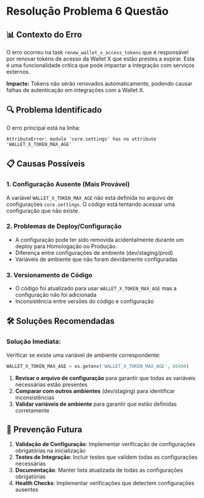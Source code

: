# Resolução Problema 6 Questão
          

## 📊 **Contexto do Erro**

O erro ocorreu na task `renew_wallet_x_access_tokens` que é responsável por renovar tokens de acesso da Wallet X que estão prestes a expirar. Esta é uma funcionalidade crítica que pode impactar a integração com serviços externos.

**Impacto:** Tokens não serão renovados automaticamente, podendo causar falhas de autenticação em integrações com a Wallet X.

## 🔍 **Problema Identificado**

O erro principal está na linha:
```
AttributeError: module 'core.settings' has no attribute 'WALLET_X_TOKEN_MAX_AGE'
```

## 📋 **Causas Possíveis**

### 1. **Configuração Ausente (Mais Provável)**
A variável `WALLET_X_TOKEN_MAX_AGE` não está definida no arquivo de configurações `core.settings`. O código está tentando acessar uma configuração que não existe.

### 2. **Problemas de Deploy/Configuração**
- A configuração pode ter sido removida acidentalmente durante um deploy para Homologação ou Produção.
- Diferença entre configurações de ambiente (dev/staging/prod)
- Variáveis de ambiente que não foram devidamente configuradas

### 3. **Versionamento de Código**
- O código foi atualizado para usar `WALLET_X_TOKEN_MAX_AGE` mas a configuração não foi adicionada
- Inconsistência entre versões do código e configuração

## 🛠️ **Soluções Recomendadas**

### **Solução Imediata:**

 Verificar se existe uma variável de ambiente correspondente:
   ```python
   WALLET_X_TOKEN_MAX_AGE = os.getenv('WALLET_X_TOKEN_MAX_AGE', 86400)  
   ```

1. **Revisar o arquivo de configuração** para garantir que todas as variáveis necessárias estão presentes
2. **Comparar com outros ambientes** (dev/staging) para identificar inconsistências
3. **Validar variáveis de ambiente** para garantir que estão definidas corretamente

## 🔧 **Prevenção Futura**

1. **Validação de Configuração**: Implementar verificação de configurações obrigatórias na inicialização
2. **Testes de Integração**: Incluir testes que validem todas as configurações necessárias
3. **Documentação**: Manter lista atualizada de todas as configurações obrigatórias
4. **Health Checks**: Implementar verificações que detectem configurações ausentes

        